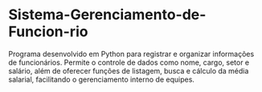 # Sistema-Gerenciamento-de-Funcion-rio
Programa desenvolvido em Python para registrar e organizar informações de funcionários. Permite o controle de dados como nome, cargo, setor e salário, além de oferecer funções de listagem, busca e cálculo da média salarial, facilitando o gerenciamento interno de equipes.
